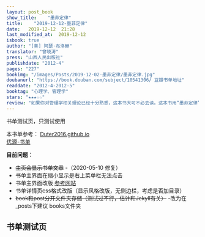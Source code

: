 ```yaml
---
layout: post_book
show_title:    "墨菲定律"
title:    "2019-12-12-墨菲定律"
date:   2019-12-12  21:28 
last_modified_at:  2019-12-12 
isbook: true
author: "[美] 阿瑟·布洛赫"
translator: "曾晓涛"
press: "山西人民出版社"
publishdate: "2012-4"
pages: "227"
bookimg: "/images/Posts/2019-12-02-墨菲定律/墨菲定律.jpg"
doubanurl: "https://book.douban.com/subject/10541306/ 豆瓣书单地址"
readdate: "2012-4-2012-5"
booktag: "心理学、管理学"
stars: "★★★☆☆" 
review: "如果你对管理学相关理论已经十分熟悉，这本书大可不必去读。这本书用“墨菲定律”四个字命名，估计忽悠了不少人去读了这本书。实际这本书是管理学相关心理理论或定律的一个“简介”的汇编而已，不只是“墨菲定律”一个理论，而且选取的各个理论偏管理心理学方向，介绍也比较浅显。依我看，这本书命名为《管理心理学汇编》还差不多！"
---
```


书单测试页，只测试使用

<!--more-->

本书单参考：
[Duter2016.github.io](https://github.com/Duter2016/Duter2016.github.io)   
[优源-书单](https://duter2016.github.io/books/)   

**目前问题：**
- ~~主页会显示书单文章~~ -（2020-05-10 修复）
- 书单主界面在缩小显示是右上菜单栏无法点击
- 书单主界面改版 [参考网站](https://github.com/Liberxue/liberxue.github.io/blob/master/book/index.html)
- 书单详情页css格式改版（显示风格改版，无侧边栏，考虑是否加目录）
- ~~book和post分开文件夹存储（测试过不行，估计和Jekyll有关）~~ -改为在_posts下建议 books文件夹


## 书单测试页


